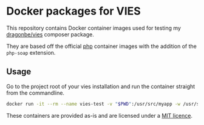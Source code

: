 # Docker packages for VIES

This repository contains Docker container images used for testing my [dragonbe/vies](https://packagist.org/packages/vies) composer package.

They are based off the official [php](https://hub.docker.com/_/php) container images with the addition of the `php-soap` extension.

## Usage

Go to the project root of your vies installation and run the container straight from the commandline.

```sh
docker run -it --rm --name vies-test -v "$PWD":/usr/src/myapp -w /usr/src/myapp dragonbe/vies-php:7.4-cli vendor/bin/phpunit --no-coverage
```

These containers are provided as-is and are licensed under a [MIT licence](LICENSE).
